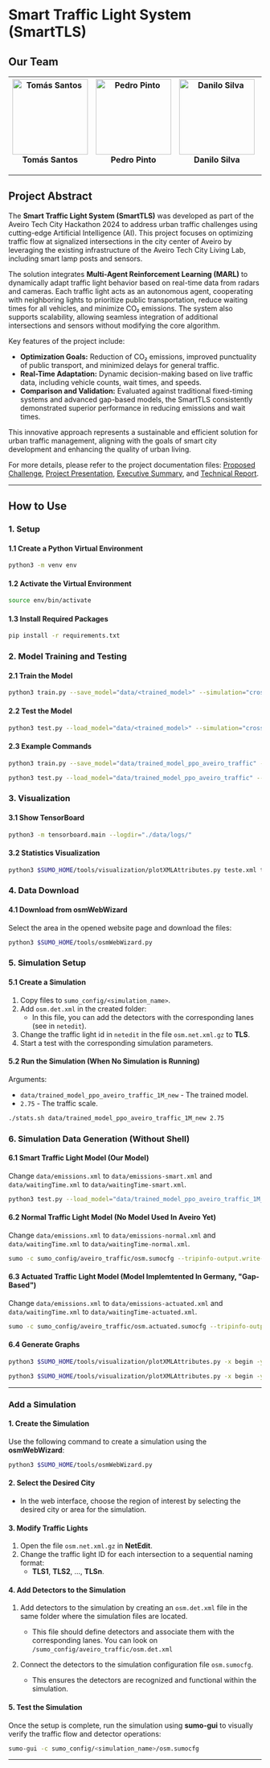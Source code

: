 # Smart Traffic Light System (SmartTLS)

## Our Team 

| <div align="center"><a href="https://github.com/tomasf18"><img src="https://avatars.githubusercontent.com/u/122024767?v=4" width="150px;" alt="Tomás Santos"/></a><br/><strong>Tomás Santos</strong></div> | <div align="center"><a href="https://github.com/pedropintoo"><img src="https://avatars.githubusercontent.com/u/120741472?v=4" width="150px;" alt="Pedro Pinto"/></a><br/><strong>Pedro Pinto</strong></div> | <div align="center"><a href="https://github.com/DaniloMicael"><img src="https://avatars.githubusercontent.com/u/115811245?v=4" width="150px;" alt="Danilo Silva"/></a><br/><strong>Danilo Silva</strong></div> | <div align="center"><a href="https://github.com/jpapinto"><img src="https://avatars.githubusercontent.com/u/81636006?v=4" width="150px;" alt="João Pinto"/></a><br/><strong>João Pinto</strong></div> | <div align="center"><a href="https://github.com/Gui113893"><img src="https://avatars.githubusercontent.com/u/119808297?v=4" width="150px;" alt="Guilherme Santos"/></a><br/><strong>Guilherme Santos</strong></div> |
| --- | --- | --- | --- | --- |

---

## Project Abstract

The **Smart Traffic Light System (SmartTLS)** was developed as part of the Aveiro Tech City Hackathon 2024 to address urban traffic challenges using cutting-edge Artificial Intelligence (AI). This project focuses on optimizing traffic flow at signalized intersections in the city center of Aveiro by leveraging the existing infrastructure of the Aveiro Tech City Living Lab, including smart lamp posts and sensors.

The solution integrates **Multi-Agent Reinforcement Learning (MARL)** to dynamically adapt traffic light behavior based on real-time data from radars and cameras. Each traffic light acts as an autonomous agent, cooperating with neighboring lights to prioritize public transportation, reduce waiting times for all vehicles, and minimize CO₂ emissions. The system also supports scalability, allowing seamless integration of additional intersections and sensors without modifying the core algorithm.

Key features of the project include:
- **Optimization Goals:** Reduction of CO₂ emissions, improved punctuality of public transport, and minimized delays for general traffic.
- **Real-Time Adaptation:** Dynamic decision-making based on live traffic data, including vehicle counts, wait times, and speeds.
- **Comparison and Validation:** Evaluated against traditional fixed-timing systems and advanced gap-based models, the SmartTLS consistently demonstrated superior performance in reducing emissions and wait times.

This innovative approach represents a sustainable and efficient solution for urban traffic management, aligning with the goals of smart city development and enhancing the quality of urban living.

For more details, please refer to the project documentation files: [Proposed Challenge](docs/ATW24_Hackathon_Desafio4_ATCIUA.pdf), [Project Presentation](docs/SmartTLS_presentation.pptx), [Executive Summary](docs/Sumario_Executivo_ATC_Hackathon_2024.pdf), and [Technical Report](docs/Report.pdf).

---

## How to Use

### 1. Setup

#### 1.1 Create a Python Virtual Environment
```bash
python3 -m venv env
```

#### 1.2 Activate the Virtual Environment
```bash
source env/bin/activate
```

#### 1.3 Install Required Packages
```bash
pip install -r requirements.txt
```

### 2. Model Training and Testing

#### 2.1 Train the Model
```bash
python3 train.py --save_model="data/<trained_model>" --simulation="cross/cross" --num_timesteps=100000
```

#### 2.2 Test the Model
```bash
python3 test.py --load_model="data/<trained_model>" --simulation="cross/cross" --traffic_scale=1
```

#### 2.3 Example Commands
```bash
python3 train.py --save_model="data/trained_model_ppo_aveiro_traffic" --simulation="aveiro_traffic/osm" --timesteps=200000
```
```bash
python3 test.py --load_model="data/trained_model_ppo_aveiro_traffic" --simulation="aveiro_traffic/osm" --traffic_scale=1
```

### 3. Visualization

#### 3.1 Show TensorBoard
```bash
python3 -m tensorboard.main --logdir="./data/logs/"
```

#### 3.2 Statistics Visualization
```bash
python3 $SUMO_HOME/tools/visualization/plotXMLAttributes.py teste.xml teste2.xml -x maxJamLengthInMeters -y @COUNT -i @NONE --legend --barplot --xbin 1 --xclamp :3000
```

### 4. Data Download

#### 4.1 Download from osmWebWizard
Select the area in the opened website page and download the files:
```bash
python3 $SUMO_HOME/tools/osmWebWizard.py
```

### 5. Simulation Setup

#### 5.1 Create a Simulation
1. Copy files to `sumo_config/<simulation_name>`.
2. Add `osm.det.xml` in the created folder:
   - In this file, you can add the detectors with the corresponding lanes (see in `netedit`).
3. Change the traffic light id in `netedit` in the file `osm.net.xml.gz` to **TLS**.
4. Start a test with the corresponding simulation parameters.

#### 5.2 Run the Simulation (When No Simulation is Running)
Arguments:
- `data/trained_model_ppo_aveiro_traffic_1M_new` - The trained model.
- `2.75` - The traffic scale.
```bash
./stats.sh data/trained_model_ppo_aveiro_traffic_1M_new 2.75 
```

### 6. Simulation Data Generation (Without Shell)

#### 6.1 Smart Traffic Light Model (Our Model)
Change `data/emissions.xml` to `data/emissions-smart.xml` and `data/waitingTime.xml` to `data/waitingTime-smart.xml`.
```bash
python3 test.py --load_model="data/trained_model_ppo_aveiro_traffic_1M_new" --simulation="aveiro_traffic/osm" --traffic_scale=2.75
```

#### 6.2 Normal Traffic Light Model (No Model Used In Aveiro Yet)
Change `data/emissions.xml` to `data/emissions-normal.xml` and `data/waitingTime.xml` to `data/waitingTime-normal.xml`.
```bash
sumo -c sumo_config/aveiro_traffic/osm.sumocfg --tripinfo-output.write-unfinished="true" --duration-log.statistics="true" --device.emissions.probability="0.10" --no-step-log="true" --no-warnings="true" --end="2250" --scale="2.75" --start="true"
```

#### 6.3 Actuated Traffic Light Model (Model Implemtented In Germany, "Gap-Based")
Change `data/emissions.xml` to `data/emissions-actuated.xml` and `data/waitingTime.xml` to `data/waitingTime-actuated.xml`.
```bash
sumo -c sumo_config/aveiro_traffic/osm.actuated.sumocfg --tripinfo-output.write-unfinished="true" --duration-log.statistics="true" --device.emissions.probability="0.10" --no-step-log="true" --no-warnings="true" --end="2250" --scale="2.75" --start="true"
```

#### 6.4 Generate Graphs
```bash
python3 $SUMO_HOME/tools/visualization/plotXMLAttributes.py -x begin -y CO2_abs -i @NONE data/emissions-smart.xml data/emissions-normal.xml data/emissions-actuated.xml --ylabel="CO2 mg/m" --title="CO2 Emission in Traffic Lights" --legend --barplot --xbin=60
```
```bash
python3 $SUMO_HOME/tools/visualization/plotXMLAttributes.py -x begin -y waitingTime -i @NONE data/waitingTime-smart.xml data/waitingTime-normal.xml data/waitingTime-actuated.xml --ylabel="Time s/m" --title="Waiting Time in Traffic Lights" --legend --barplot --xbin=60
```

---

### Add a Simulation

#### 1. Create the Simulation
Use the following command to create a simulation using the **osmWebWizard**:
```bash
python3 $SUMO_HOME/tools/osmWebWizard.py
```

#### 2. Select the Desired City
- In the web interface, choose the region of interest by selecting the desired city or area for the simulation.

#### 3. Modify Traffic Lights

1. Open the file `osm.net.xml.gz` in **NetEdit**.
2. Change the traffic light ID for each intersection to a sequential naming format:
    - **TLS1**, **TLS2**, ..., **TLSn**.

#### 4. Add Detectors to the Simulation

1. Add detectors to the simulation by creating an `osm.det.xml` file in the same folder where the simulation files are located.
    - This file should define detectors and associate them with the corresponding lanes. You can look on `/sumo_config/aveiro_traffic/osm.det.xml`
    
2. Connect the detectors to the simulation configuration file `osm.sumocfg`.
    - This ensures the detectors are recognized and functional within the simulation.

#### 5. Test the Simulation
Once the setup is complete, run the simulation using **sumo-gui** to visually verify the traffic flow and detector operations:
```bash
sumo-gui -c sumo_config/<simulation_name>/osm.sumocfg 
```

---
 

